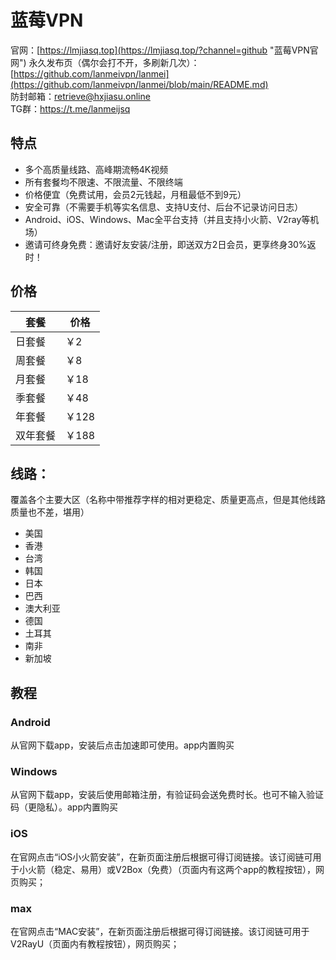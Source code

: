# 蓝莓VPN
官网：[https://lmjiasq.top](https://lmjiasq.top/?channel=github "蓝莓VPN官网")
永久发布页（偶尔会打不开，多刷新几次）：[https://github.com/lanmeivpn/lanmei](https://github.com/lanmeivpn/lanmei/blob/main/README.md)  
防封邮箱：retrieve@hxjiasu.online  
TG群：https://t.me/lanmeijsq

## 特点
- 多个高质量线路、高峰期流畅4K视频
- 所有套餐均不限速、不限流量、不限终端
- 价格便宜（免费试用，会员2元钱起，月租最低不到9元）
- 安全可靠（不需要手机等实名信息、支持U支付、后台不记录访问日志）
- Android、iOS、Windows、Mac全平台支持（并且支持小火箭、V2ray等机场）
- 邀请可终身免费：邀请好友安装/注册，即送双方2日会员，更享终身30%返时！
## 价格
| 套餐        | 价格  |
|------------|------|
| 日套餐 | ￥2  |
| 周套餐      | ￥8 |
| 月套餐      | ￥18 |
| 季套餐      | ￥48 |
| 年套餐      | ￥128 |
| 双年套餐    | ￥188 |

## 线路：
覆盖各个主要大区（名称中带推荐字样的相对更稳定、质量更高点，但是其他线路质量也不差，堪用）
- 美国
- 香港
- 台湾
- 韩国
- 日本
- 巴西
- 澳大利亚
- 德国
- 土耳其
- 南非
- 新加坡

## 教程
### Android
从官网下载app，安装后点击加速即可使用。app内置购买
### Windows
从官网下载app，安装后使用邮箱注册，有验证码会送免费时长。也可不输入验证码（更隐私）。app内置购买
### iOS
在官网点击“iOS小火箭安装”，在新页面注册后根据可得订阅链接。该订阅链可用于小火箭（稳定、易用）或V2Box（免费）（页面内有这两个app的教程按钮），网页购买；
### max
在官网点击“MAC安装”，在新页面注册后根据可得订阅链接。该订阅链可用于V2RayU（页面内有教程按钮），网页购买；
